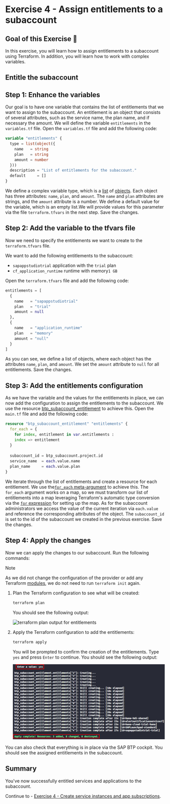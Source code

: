 # Exercise 4 - Assign entitlements to a subaccount

## Goal of this Exercise 🎯

In this exercise, you will learn how to assign entitlements to a subaccount using Terraform. In addition, you will learn how to work with complex variables.

## Entitle the subaccount

## Step 1: Enhance the variables

Our goal is to have one variable that contains the list of entitlements that we want to assign to the subaccount. An entitlement is an object that consists of several attributes, such as the service name, the plan name, and if necessary the amount.
We will define the variable `entitlements` in the `variables.tf` file. Open the `variables.tf` file and add the following code:

```terraform
variable "entitlements" {
  type = list(object({
    name   = string
    plan   = string
    amount = number
  }))
  description = "List of entitlements for the subaccount."
  default     = []
}
```

We define a complex variable type, which is a [list](https://developer.hashicorp.com/terraform/language/expressions/types#lists-tuples) of [objects](https://developer.hashicorp.com/terraform/language/expressions/types#maps-objects). Each object has three attributes: `name`, `plan`, and `amount`. The `name` and `plan` attributes are strings, and the `amount` attribute is a number. We define a default value for the variable, which is an empty list.We will provide values for this parameter via the file `terraform.tfvars` in the next step. Save the changes.

## Step 2: Add the variable to the tfvars file

Now we need to specify the entitlements we want to create to the `terraform.tfvars` file.

We want to add the following entitlements to the subaccount:

- `sapappstudiotrial` application with the `trial` plan
- `cf_application_runtime` runtime with memory`1 GB`

Open the `terraform.tfvars` file and add the following code:

```terraform
entitlements = [
  {
    name   = "sapappstudiotrial"
    plan   = "trial"
    amount = null
  },
  {
    name   = "application_runtime"
    plan   = "memory"
    amount = "null"
  }
]
```

As you can see, we define a list of objects, where each object has the attributes `name`, `plan`, and `amount`. We set the `amount` attribute to `null` for all entitlements. Save the changes.

## Step 3: Add the entitlements configuration

As we have the variable and the values for the entitlements in place, we can now add the configuration to assign the entitlements to the subaccount. We use the resource [btp_subaccount_entitlement](https://registry.terraform.io/providers/SAP/btp/latest/docs/resources/subaccount_entitlement) to achieve this. Open the `main.tf` file and add the following code:

```terraform
resource "btp_subaccount_entitlement" "entitlements" {
  for_each = {
    for index, entitlement in var.entitlements :
    index => entitlement
  }

  subaccount_id = btp_subaccount.project.id
  service_name  = each.value.name
  plan_name     = each.value.plan
}
```

We iterate through the list of entitlements and create a resource for each entitlement. We use the[`for_each` meta-argument](https://developer.hashicorp.com/terraform/language/meta-arguments/for_each) to achieve this. The `for_each` argument works on a map, so we must transform our list of entitlements into a map leveraging Terraform's automatic type conversion via the [`for` expression](https://developer.hashicorp.com/terraform/language/expressions/for#result-types) for setting up the map. As for the subaccount administrators we access the value of the current iteration via `each.value` and reference the corresponding attributes of the object. The `subaccount_id` is set to the id of the subaccount we created in the previous exercise. Save the changes.

## Step 4: Apply the changes

Now we can apply the changes to our subaccount. Run the following commands:

> [!NOTE]
> As we did not change the configuration of the provider or add any Terraform [modules](https://developer.hashicorp.com/terraform/language/modules), we do not need to run `terraform init` again.

1. Plan the Terraform configuration to see what will be created:

    ```bash
    terraform plan
    ```

    You should see the following output:

    <img width="600px" src="assets/ex4_1.png" alt="terraform plan output for entitlements">

2. Apply the Terraform configuration to add the entitlements:

    ```bash
    terraform apply
    ```

    You will be prompted to confirm the creation of the entitlements. Type `yes` and press `Enter` to continue. You should see the following output:

    <img width="600px" src="assets/ex4_2.png" alt="terraform apply output for entitlements">

You can also check that everything is in place via the SAP BTP cockpit. You should see the assigned entitlements in the subaccount.

## Summary

You've now successfully entitled services and applications to the subaccount.

Continue to - [Exercise 4 - Create service instances and app subscriptions](../EXERCISE5/README.md).
